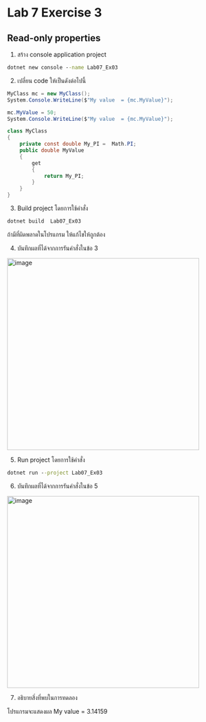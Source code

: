 # Lab 7 Exercise 3

## Read-only properties

1. สร้าง console application project

```cmd
dotnet new console --name Lab07_Ex03
```

2. เปลี่ยน code ให้เป็นดังต่อไปนี้

```cs
MyClass mc = new MyClass();
System.Console.WriteLine($"My value  = {mc.MyValue}");

mc.MyValue = 50;
System.Console.WriteLine($"My value  = {mc.MyValue}");

class MyClass
{
    private const double My_PI =  Math.PI;
    public double MyValue
    {
        get
        {
            return My_PI;
        }
    }
}
```

3. Build project โดยการใช้คำสั่ง

```cmd
dotnet build  Lab07_Ex03
```

ถ้ามีที่ผิดพลาดในโปรแกรม ให้แก้ไขให้ถูกต้อง

4. บันทึกผลที่ได้จากการรันคำสั่งในข้อ 3

<img width="447" alt="image" src="https://github.com/chatladawongkanyon/03376836-OOP-2566-Lab-07/assets/144195963/a55fc0c5-c6e8-4456-b3f8-9e31db258ef1">

5. Run project โดยการใช้คำสั่ง

```cmd
dotnet run --project Lab07_Ex03
```

6. บันทึกผลที่ได้จากการรันคำสั่งในข้อ 5

<img width="447" alt="image" src="https://github.com/chatladawongkanyon/03376836-OOP-2566-Lab-07/assets/144195963/5e3596c9-c4a2-45af-ad03-e52669a65018">


7. อธิบายสิ่งที่พบในการทดลอง
   
โปรแกรมจะแสดงผล My value = 3.14159
